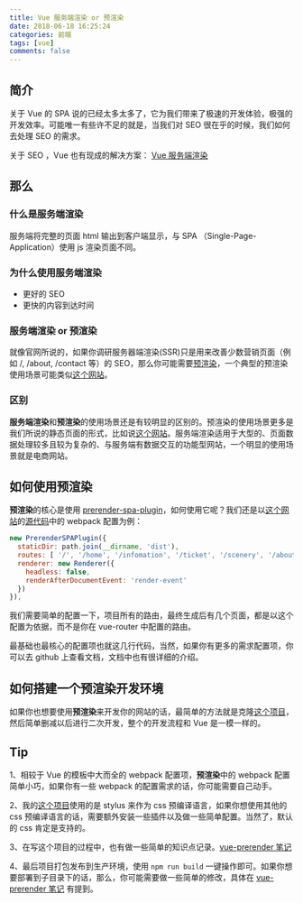 ```yaml
---
title: Vue 服务端渲染 or 预渲染
date: 2018-06-18 16:25:24
categories: 前端
tags: [vue]
comments: false
---
```


## 简介
关于 Vue 的 SPA 说的已经太多太多了，它为我们带来了极速的开发体验，极强的开发效率。可能唯一有些许不足的就是，当我们对 SEO 很在乎的时候，我们如何去处理 SEO 的需求。

关于 SEO ，Vue 也有现成的解决方案： [Vue 服务端渲染](https://ssr.vuejs.org/zh/)

<!-- more -->

## 那么

### 什么是服务端渲染
服务端将完整的页面 html 输出到客户端显示，与 SPA （Single-Page-Application）使用 js 渲染页面不同。

### 为什么使用服务端渲染

- 更好的 SEO
- 更快的内容到达时间

### 服务端渲染 or 预渲染
就像官网所说的，如果你调研服务器端渲染(SSR)只是用来改善少数营销页面（例如 /, /about, /contact 等）的 SEO，那么你可能需要[预渲染](https://github.com/chrisvfritz/prerender-spa-plugin)，一个典型的预渲染使用场景可能类似[这个网站](https://neveryu.github.io/vue-tour/)。

### 区别
**服务端渲染**和**预渲染**的使用场景还是有较明显的区别的。预渲染的使用场景更多是我们所说的静态页面的形式，比如说[这个网站](https://neveryu.github.io/vue-tour/)。服务端渲染适用于大型的、页面数据处理较多且较为复杂的、与服务端有数据交互的功能型网站，一个明显的使用场景就是电商网站。

## 如何使用预渲染
**预渲染**的核心是使用 [prerender-spa-plugin](https://github.com/chrisvfritz/prerender-spa-plugin)，如何使用它呢？我们还是以[这个网站](https://neveryu.github.io/vue-tour/)的[源代码](https://github.com/Neveryu/prerender-website)中的 webpack 配置为例：
``` javascript
new PrerenderSPAPlugin({
  staticDir: path.join(__dirname, 'dist'),
  routes: [ '/', '/home', '/infomation', '/ticket', '/scenery', '/about' ],
  renderer: new Renderer({
    headless: false,
    renderAfterDocumentEvent: 'render-event'
  })
}),
```
我们需要简单的配置一下，项目所有的路由，最终生成后有几个页面，都是以这个配置为依据，而不是你在 vue-router 中配置的路由。

最基础也最核心的配置项也就这几行代码，当然，如果你有更多的需求配置项，你可以去 github 上查看文档，文档中也有很详细的介绍。 

## 如何搭建一个预渲染开发环境
如果你也想要使用**预渲染**来开发你的网站的话，最简单的方法就是克隆[这个项目](https://github.com/Neveryu/prerender-website)，然后简单删减以后进行二次开发，整个的开发流程和 Vue 是一模一样的。

## Tip
1、相较于 Vue 的模板中大而全的 webpack 配置项，**预渲染**中的 webpack 配置简单小巧，如果你有一些 webpack 的配置需求的话，你可能需要自己动手。

2、我的[这个项目](https://github.com/Neveryu/prerender-website)使用的是 stylus 来作为 css 预编译语言，如果你想使用其他的 css 预编译语言的话，需要额外安装一些插件以及做一些简单配置。当然了，默认的 css 肯定是支持的。

3、在写这个项目的过程中，也有做一些简单的知识点记录。[vue-prerender 笔记](https://github.com/Neveryu/prerender-website/blob/master/project-note.md)

4、最后项目打包发布到生产环境，使用 `npm run build` 一键操作即可。如果你想要部署到子目录下的话，那么，你可能需要做一些简单的修改，具体在 [vue-prerender 笔记](https://github.com/Neveryu/prerender-website/blob/master/project-note.md) 有提到。
